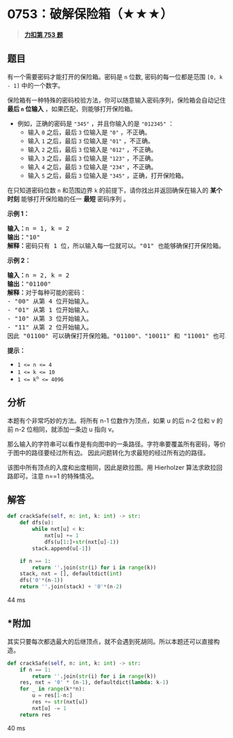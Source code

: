 # 0753：破解保险箱（★★★）


> <u>**[力扣第 753 题](https://leetcode.cn/problems/cracking-the-safe/)**</u>

## 题目

<p>有一个需要密码才能打开的保险箱。密码是 <code>n</code> 位数, 密码的每一位都是范围 <code>[0, k - 1]</code> 中的一个数字。</p>

<p>保险箱有一种特殊的密码校验方法，你可以随意输入密码序列，保险箱会自动记住 <strong>最后 <code>n</code> 位输入</strong> ，如果匹配，则能够打开保险箱。</p>

<ul>
<li>例如，正确的密码是 <code>"345"</code> ，并且你输入的是 <code>"012345"</code> ：

<ul>
<li>输入 <code>0</code> 之后，最后 <code>3</code> 位输入是 <code>"0"</code> ，不正确。</li>
<li>输入 <code>1</code> 之后，最后 <code>3</code> 位输入是 <code>"01"</code> ，不正确。</li>
<li>输入 <code>2</code> 之后，最后 <code>3</code> 位输入是 <code>"012"</code> ，不正确。</li>
<li>输入 <code>3</code> 之后，最后 <code>3</code> 位输入是 <code>"123"</code> ，不正确。</li>
<li>输入 <code>4</code> 之后，最后 <code>3</code> 位输入是 <code>"234"</code> ，不正确。</li>
<li>输入 <code>5</code> 之后，最后 <code>3</code> 位输入是 <code>"345"</code> ，正确，打开保险箱。</li>
</ul>
</li>
</ul>

<p>在只知道密码位数 <code>n</code> 和范围边界 <code>k</code> 的前提下，请你找出并返回确保在输入的 <strong>某个时刻</strong> 能够打开保险箱的任一 <strong>最短</strong> 密码序列 。</p>



<p><strong>示例 1：</strong></p>

<pre>
<strong>输入：</strong>n = 1, k = 2
<strong>输出：</strong>"10"
<strong>解释：</strong>密码只有 1 位，所以输入每一位就可以。"01" 也能够确保打开保险箱。
</pre>

<p><strong>示例 2：</strong></p>

<pre>
<strong>输入：</strong>n = 2, k = 2
<strong>输出：</strong>"01100"
<strong>解释：</strong>对于每种可能的密码：
- "00" 从第 4 位开始输入。
- "01" 从第 1 位开始输入。
- "10" 从第 3 位开始输入。
- "11" 从第 2 位开始输入。
因此 "01100" 可以确保打开保险箱。"01100"、"10011" 和 "11001" 也可以确保打开保险箱。
</pre>



<p><strong>提示：</strong></p>

<ul>
<li><code>1 &lt;= n &lt;= 4</code></li>
<li><code>1 &lt;= k &lt;= 10</code></li>
<li><code>1 &lt;= k<sup>n</sup> &lt;= 4096</code></li>
</ul>


## 分析

本题有个非常巧妙的方法。将所有 n-1 位数作为顶点，如果 u 的后 n-2 位和 v 的前 n-2 位相同，就添加一条边 u 指向 v。

那么输入的字符串可以看作是有向图中的一条路径。字符串要覆盖所有密码，等价于图中的路径要经过所有边。
因此问题转化为求最短的经过所有边的路径。 

该图中所有顶点的入度和出度相同，因此是欧拉图。用 Hierholzer 算法求欧拉回路即可。注意 n==1 的特殊情况。

## 解答

```python
def crackSafe(self, n: int, k: int) -> str:
    def dfs(u):
        while nxt[u] < k:
            nxt[u] += 1
            dfs(u[1:]+str(nxt[u]-1))
        stack.append(u[-1])

    if n == 1:
        return ''.join(str(i) for i in range(k))
    stack, nxt = [], defaultdict(int)
    dfs('0'*(n-1))
    return ''.join(stack) + '0'*(n-2)
```
44 ms

## *附加

其实只要每次都选最大的后继顶点，就不会遇到死胡同。所以本题还可以直接构造。

```python
def crackSafe(self, n: int, k: int) -> str:
    if n == 1:
        return ''.join(str(i) for i in range(k))
    res, nxt = '0' * (n-1), defaultdict(lambda: k-1)
    for _ in range(k**n):
        u = res[1-n:]
        res += str(nxt[u])
        nxt[u] -= 1
    return res
```
40 ms

